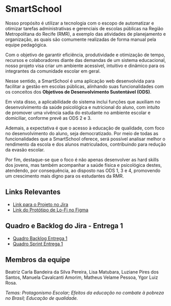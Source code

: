 # SmartSchool

Nosso propósito é utilizar a tecnologia com o escopo de automatizar e otimizar tarefas administrativas e gerenciais de escolas públicas na Região Metropolitana do Recife (RMR), a exemplo das atividades de planejamento e organização, as quais são comumente realizadas de forma manual pela equipe pedagógica.

Com o objetivo de garantir eficiência, produtividade e otimização de tempo, recursos e colaboradores diante das demandas de um sistema educacional, nosso projeto visa criar um ambiente acessível, intuitivo e dinâmico para os integrantes da comunidade escolar em geral.

Nesse sentido, a SmartSchool é uma aplicação web desenvolvida para facilitar a gestão em escolas públicas, alinhando suas funcionalidades com os conceitos dos **Objetivos de Desenvolvimento Sustentável (ODS)**.

Em vista disso, a aplicabilidade do sistema inclui funções que auxiliam no desenvolvimento da saúde psicológica e nutricional do aluno, com intuito de promover uma vivência sadia do estudante no ambiente escolar e domiciliar, conforme prevê as ODS 2 e 3.

Ademais, a expectativa é que o acesso à educação de qualidade, com foco no desenvolvimento do aluno, seja democratizado. Por meio de todas as funcionalidades que a SmartSchool oferece, será possível analisar melhor o rendimento da escola e dos alunos matriculados, contribuindo para redução da evasão escolar.

Por fim, destaque-se que o foco é não apenas desenvolver as hard skills dos jovens, mas também acompanhar a saúde física e psicológica destes, atendendo, por consequência, ao disposto nas ODS 1, 3 e 4, promovendo um crescimento mais digno para os estudantes da RMR.



## Links Relevantes
<ul>
  <li>
    <a  href="https://cesar-mvp2.atlassian.net/jira/software/projects/VNC/boards/2"
      >Link para o Projeto no Jira</a>
  </li>
    <li>
    <a  href="https://www.figma.com/file/OodUDTbRUE7cAgmlOUiEr9/SmartSchool?type=design&node-id=0-1&mode=design&t=V3uiesp8LFjSo9ET-0"
      >Link do Protótipo de Lo-Fi no Figma</a>
  </li>
</ul>



## Quadro e Backlog do Jira - Entrega 1
<ul>
  <li>
    <a  href="https://drive.google.com/file/d/1hI28sxcNA9r8nZ4F8GJye6Fxru7Z07Os/view?usp=sharing"
    >Quadro Backlog Entrega 1</a>
  </li>
    <li>
    <a  href="https://drive.google.com/file/d/1wkm-4FlQD_UuH6U51T5kdEKMQhHdXOGc/view?usp=sharing"
      >Quadro Sprint Entrega 1</a>
  </li>
</ul>



## Membros da equipe
Beatriz Carla Bandeira da Silva Pereira,
Lisa Matubara,
Luziane Pires dos Santos,
Manuela Cavalcanti Amorim,
Matheus Velame Pessoa,
Ygor Luiz Rosa.


*Temas: Protagonismo Escolar; Efeitos da educação no combate à pobreza no Brasil; Educação de qualidade.*


